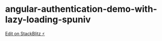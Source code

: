 # angular-authentication-demo-with-lazy-loading-spuniv

[Edit on StackBlitz ⚡️](https://stackblitz.com/edit/angular-authentication-demo-with-lazy-loading-spuniv)